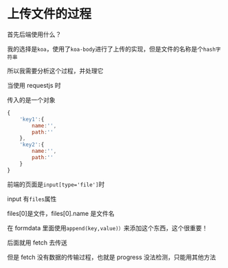 # 上传文件的过程

首先后端使用什么？

我的选择是`koa`，使用了`koa-body`进行了上传的实现，但是文件的名称是个`hash字符串`

所以我需要分析这个过程，并处理它

当使用 requestjs 时

传入的是一个对象

```javascript
{
    'key1':{
        name:'',
        path:''
    },
    'key2':{
        name:'',
        path:''
    }
}
```

前端的页面是`input[type='file']`时

input 有`files`属性

files[0]是文件，files[0].name 是文件名

在 formdata 里面使用`append(key,value)）`来添加这个东西，这个很重要！

后面就用 fetch 去传送

但是 fetch 没有数据的传输过程，也就是 progress 没法检测，只能用其他方法
